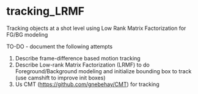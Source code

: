 # tracking_LRMF
Tracking objects at a shot level using Low Rank Matrix Factorization for FG/BG modeling

TO-DO  - document the following attempts
1) Describe frame-difference based motion tracking
2) Describe Low-rank Matrix Factorization (LRMF) to do Foreground/Background modeling and initialize bounding box to track (use camshift to improve init boxes)
3) Us CMT (https://github.com/gnebehay/CMT) for tracking
